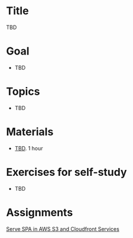 # Title
TBD

# Goal
- TBD

# Topics
- TBD

# Materials
- [TBD](TBD). 1 hour  

# Exercises for self-study
- TBD

# Assignments
[Serve SPA in AWS S3 and Cloudfront Services](./task.md)
